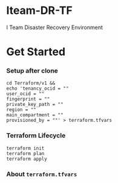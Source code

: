 # Iteam-DR-TF
I Team Disaster Recovery Environment 

# Get Started


### Setup after clone

```
cd Terraform/v1 &&
echo 'tenancy_ocid = ""
user_ocid = ""
fingerprint = ""
private_key_path = ""
region = ""
main_compartment = ""
provisioned_by = ""' > terraform.tfvars
```
### Terraform Lifecycle
```
terraform init
terraform plan
terraform apply

```

### About `terraform.tfvars`
